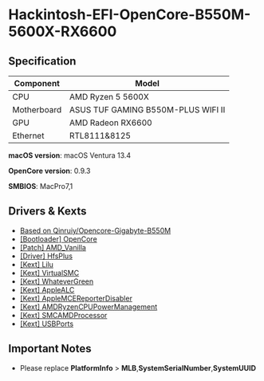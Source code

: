 # Hackintosh-EFI-OpenCore-B550M-5600X-RX6600

## Specification

| **Component** | **Model**                          |
| ------------- | ---------------------------------- |
| CPU           | AMD Ryzen 5 5600X                  |
| Motherboard   | ASUS TUF GAMING B550M-PLUS WIFI II |
| GPU           | AMD Radeon RX6600                  |
| Ethernet      | RTL8111&8125                       |

**macOS version**: macOS Ventura 13.4

**OpenCore version**: 0.9.3

**SMBIOS**: MacPro7,1

## Drivers & Kexts
- [Based on Qinruiy/Opencore-Gigabyte-B550M](https://github.com/Qinruiy/Opencore-Gigabyte-B550M)
- [[Bootloader] OpenCore](https://github.com/acidanthera/OpenCorePkg)
- [[Patch] AMD_Vanilla](https://github.com/AMD-OSX/AMD_Vanilla)
- [[Driver] HfsPlus](https://github.com/acidanthera/OcBinaryData/blob/master/Drivers/HfsPlus.efi)
- [[Kext] Lilu](https://github.com/acidanthera/Lilu)
- [[Kext] VirtualSMC](https://github.com/acidanthera/VirtualSMC)
- [[Kext] WhateverGreen](https://github.com/acidanthera/WhateverGreen)
- [[Kext] AppleALC](https://github.com/acidanthera/AppleALC)
- [[Kext] AppleMCEReporterDisabler](https://github.com/AMD-OSX/AMD_Vanilla/blob/opencore/Extra/AppleMCEReporterDisabler.kext.zip)
- [[Kext] AMDRyzenCPUPowerManagement](https://github.com/trulyspinach/SMCAMDProcessor)
- [[Kext] SMCAMDProcessor](https://github.com/trulyspinach/SMCAMDProcessor)
- [[Kext] USBPorts](https://dortania.github.io/OpenCore-Post-Install/usb/manual/manual.html#usb-mapping-the-manual-way)

## Important Notes

- Please replace **PlatformInfo** > **MLB**,**SystemSerialNumber**,**SystemUUID**
